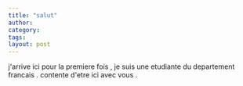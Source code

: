 ```yaml
---
title: "salut"
author:
category: 
tags: 
layout: post
---
```

j'arrive ici pour la premiere fois , je suis une etudiante du departement francais . contente d'etre ici avec vous .

